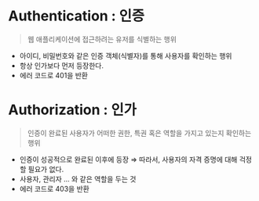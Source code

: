 # Authentication : 인증

> 웹 애플리케이션에 접근하려는 유저를 식별하는 행위
> 
- 아이디, 비밀번호와 같은 인증 객체(식별자)를 통해 사용자를 확인하는 행위
- 항상 인가보다 먼저 등장한다.
- 에러 코드로 401을 반환

# Authorization : 인가

> 인증이 완료된 사용자가 어떠한 권한, 특권 혹은 역할을 가지고 있는지 확인하는 행위
> 
- 인증이 성공적으로 완료된 이후에 등장 ⇒ 따라서, 사용자의 자격 증명에 대해 걱정할 필요가 없다.
- 사용자, 관리자 … 와 같은 역할을 두는 것
- 에러 코드로 403을 반환